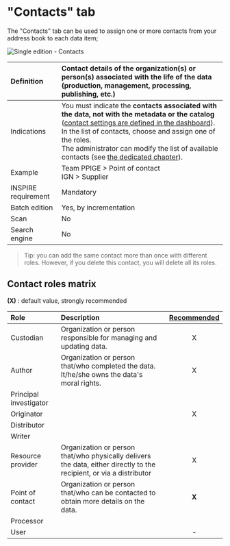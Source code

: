 # "Contacts" tab

The "Contacts" tab can be used to assign one or more contacts from your address book to each data item;

![Single edition - Contacts](/assets/inv_edit_one_contacts.png "Single edition - Contacts tab")

| Definition          | Contact details of the organization(s) or person(s) associated with the life of the data (production, management, processing, publishing, etc.) |
| :------------------ | :------------------------------------------------ |
| Indications         | You must indicate the **contacts associated with the data, not with the metadata or the catalog** ([contact settings are defined in the dashboard](/en/settings/dashboard.html#the-workgroup&apos;s-point-of-contact)). In the list of contacts, choose and assign one of the roles.<br />The administrator can modify the list of available contacts (see [the dedicated chapter](/en/features/admin/contacts.html)).|
| Example             | Team PPIGE > Point of contact<br />IGN > Supplier |
| INSPIRE requirement   | Mandatory                   |
| Batch edition     | Yes, by incrementation           |
| Scan                | No                           |
| Search engine | No                         |


> Tip: you can add the same contact more than once with different roles. However, if you delete this contact, you will delete all its roles.

## Contact roles matrix

**(X)** : default value, strongly recommended

| Role                      | Description | [Recommended](http://georezo.net/wiki/main/donnees/inspire/aide_a_la_saisie_des_metadonnees_inspire#organisations_responsables_de_l_etablissement_de_la_gestion_de_la_maintenance_et_de_la_diffusion_des_series_et_services_de_donnees_geographiques)|
|:------------------------- |:----------- | :----------: |
| Custodian            | Organization or person responsible for managing and updating data. |  X           |
| Author                    | Organization or person that/who completed the data. It/he/she owns the data&apos;s moral rights. |  X           |
| Principal investigator        |             |              |
| Originator                  |             |  X           |
| Distributor             |             |              |
| Writer      |             |              |
| Resource provider               | Organization or person that/who physically delivers the data, either directly to the recipient, or via a distributor | X |
| Point of contact          | Organization or person that/who can be contacted to obtain more details on the data. |  **X**       |
| Processor |             |              |
| User                  |             | -            |



